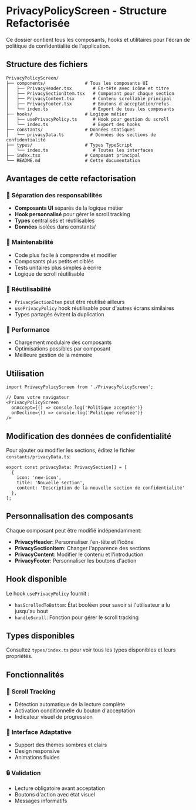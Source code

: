 # PrivacyPolicyScreen - Structure Refactorisée

Ce dossier contient tous les composants, hooks et utilitaires pour l'écran de politique de confidentialité de l'application.

## Structure des fichiers

```
PrivacyPolicyScreen/
├── components/               # Tous les composants UI
│   ├── PrivacyHeader.tsx        # En-tête avec icône et titre
│   ├── PrivacySectionItem.tsx   # Composant pour chaque section
│   ├── PrivacyContent.tsx       # Contenu scrollable principal
│   ├── PrivacyFooter.tsx        # Boutons d'acceptation/refus
│   └── index.ts                 # Export de tous les composants
├── hooks/                    # Logique métier
│   ├── usePrivacyPolicy.ts      # Hook pour gestion du scroll
│   └── index.ts                 # Export des hooks
├── constants/                # Données statiques
│   └── privacyData.ts          # Données des sections de confidentialité
├── types/                    # Types TypeScript
│   └── index.ts                 # Toutes les interfaces
├── index.tsx                 # Composant principal
└── README.md                 # Cette documentation
```

## Avantages de cette refactorisation

### 🎯 **Séparation des responsabilités**
- **Composants UI** séparés de la logique métier
- **Hook personnalisé** pour gérer le scroll tracking
- **Types** centralisés et réutilisables
- **Données** isolées dans constants/

### 🔧 **Maintenabilité**
- Code plus facile à comprendre et modifier
- Composants plus petits et ciblés
- Tests unitaires plus simples à écrire
- Logique de scroll réutilisable

### 🚀 **Réutilisabilité**
- `PrivacySectionItem` peut être réutilisé ailleurs
- `usePrivacyPolicy` hook réutilisable pour d'autres écrans similaires
- Types partagés évitent la duplication

### 📱 **Performance**
- Chargement modulaire des composants
- Optimisations possibles par composant
- Meilleure gestion de la mémoire

## Utilisation

```tsx
import PrivacyPolicyScreen from './PrivacyPolicyScreen';

// Dans votre navigateur
<PrivacyPolicyScreen 
  onAccept={() => console.log('Politique acceptée')}
  onDecline={() => console.log('Politique refusée')}
/>
```

## Modification des données de confidentialité

Pour ajouter ou modifier les sections, éditez le fichier `constants/privacyData.ts`:

```tsx
export const privacyData: PrivacySection[] = [
  {
    icon: 'new-icon',
    title: 'Nouvelle section',
    content: 'Description de la nouvelle section de confidentialité'
  },
];
```

## Personnalisation des composants

Chaque composant peut être modifié indépendamment:

- **PrivacyHeader**: Personnaliser l'en-tête et l'icône
- **PrivacySectionItem**: Changer l'apparence des sections
- **PrivacyContent**: Modifier le contenu et l'introduction
- **PrivacyFooter**: Personnaliser les boutons d'action

## Hook disponible

Le hook `usePrivacyPolicy` fournit :
- `hasScrolledToBottom`: État booléen pour savoir si l'utilisateur a lu jusqu'au bout
- `handleScroll`: Fonction pour gérer le scroll tracking

## Types disponibles

Consultez `types/index.ts` pour voir tous les types disponibles et leurs propriétés.

## Fonctionnalités

### 📜 **Scroll Tracking**
- Détection automatique de la lecture complète
- Activation conditionnelle du bouton d'acceptation
- Indicateur visuel de progression

### 🎨 **Interface Adaptative**
- Support des thèmes sombres et clairs
- Design responsive
- Animations fluides

### 🔒 **Validation**
- Lecture obligatoire avant acceptation
- Boutons d'action avec état visuel
- Messages informatifs 